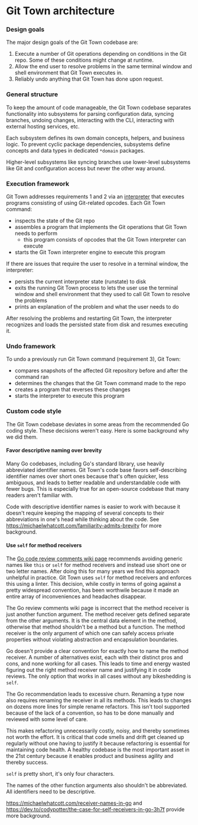 # Git Town architecture

### Design goals

The major design goals of the Git Town codebase are:

1. Execute a number of Git operations depending on conditions in the Git repo.
   Some of these conditions might change at runtime.
2. Allow the end user to resolve problems in the same terminal window and shell
   environment that Git Town executes in.
3. Reliably undo anything that Git Town has done upon request.

### General structure

To keep the amount of code manageable, the Git Town codebase separates
functionality into subsystems for parsing configuration data, syncing branches,
undoing changes, interacting with the CLI, interacting with external hosting
services, etc.

Each subsystem defines its own domain concepts, helpers, and business logic. To
prevent cyclic package dependencies, subsystems define concepts and data types
in dedicated `*domain` packages.

Higher-level subsystems like syncing branches use lower-level subsystems like
Git and configuration access but never the other way around.

### Execution framework

Git Town addresses requirements 1 and 2 via an
[interpreter](https://en.wikipedia.org/wiki/Interpreter_(computing)) that
executes programs consisting of using Git-related opcodes. Each Git Town
command:

- inspects the state of the Git repo
- assembles a program that implements the Git operations that Git Town needs to
  perform
  - this program consists of opcodes that the Git Town interpreter can execute
- starts the Git Town interpreter engine to execute this program

If there are issues that require the user to resolve in a terminal window, the
interpreter:

- persists the current interpreter state (runstate) to disk
- exits the running Git Town process to lets the user use the terminal window
  and shell environment that they used to call Git Town to resolve the problems
- prints an explanation of the problem and what the user needs to do

After resolving the problems and restarting Git Town, the interpreter recognizes
and loads the persisted state from disk and resumes executing it.

### Undo framework

To undo a previously run Git Town command (requirement 3), Git Town:

- compares snapshots of the affected Git repository before and after the command
  ran
- determines the changes that the Git Town command made to the repo
- creates a program that reverses these changes
- starts the interpreter to execute this program

### Custom code style

The Git Town codebase deviates in some areas from the recommended Go coding
style. These decisions weren't easy. Here is some background why we did them.

#### Favor descriptive naming over brevity

Many Go codebases, including Go's standard library, use heavily abbreviated
identifier names. Git Town's code base favors self-describing identifier names
over short ones because that's often quicker, less ambiguous, and leads to
better readable and understandable code with fewer bugs. This is especially true
for an open-source codebase that many readers aren't familiar with.

Code with descriptive identifier names is easier to work with because it doesn't
require keeping the mapping of several concepts to their abbreviations in one's
head while thinking about the code. See
https://michaelwhatcott.com/familiarity-admits-brevity for more background.

#### Use `self` for method receivers

The
[Go code review comments wiki page](https://go.dev/wiki/CodeReviewComments#receiver-names)
recommends avoiding generic names like `this` or `self` for method receivers and
instead use short one or two letter names. After doing this for many years we
find this approach unhelpful in practice. Git Town uses `self` for method
receivers and enforces this using a linter. This decision, while costly in terms
of going against a pretty widespread convention, has been worthwile because it
made an entire array of inconveniences and headaches disappear.

The Go review comments wiki page is incorrect that the method receiver is just
another function argument. The method receiver gets defined separate from the
other arguments. It is the central data element in the method, otherwise that
method shouldn't be a method but a function. The method receiver is the only
argument of which one can safely access private properties without violating
abstraction and encapsulation boundaries.

Go doesn't provide a clear convention for exactly how to name the method
receiver. A number of alternatives exist, each with their distinct pros and
cons, and none working for all cases. This leads to time and energy wasted
figuring out the right method receiver name and justifying it in code reviews.
The only option that works in all cases without any bikeshedding is `self`.

The Go recommendation leads to excessive churn. Renaming a type now also
requires renaming the receiver in all its methods. This leads to changes on
dozens more lines for simple rename refactors. This isn't tool supported because
of the lack of a convention, so has to be done manually and reviewed with some
level of care.

This makes refactoring unnecessarily costly, noisy, and thereby sometimes not
worth the effort. It is critical that code smells and drift get cleaned up
regularly without one having to justify it because refactoring is essential for
maintaining code health. A healthy codebase is the most important asset in the
21st century because it enables product and business agility and thereby
success.

`self` is pretty short, it's only four characters.

The names of the other function arguments also shouldn't be abbreviated. All
identifiers need to be descriptive.

https://michaelwhatcott.com/receiver-names-in-go and
https://dev.to/codypotter/the-case-for-self-receivers-in-go-3h7f provide more
background.
